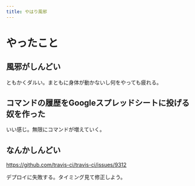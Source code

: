 ```yaml
---
title: やはり風邪
---
```


# やったこと

## 風邪がしんどい

ともかくダルい。まともに身体が動かないし何をやっても疲れる。

## コマンドの履歴をGoogleスプレッドシートに投げる奴を作った

いい感じ。無限にコマンドが増えていく。

## なんかしんどい

https://github.com/travis-ci/travis-ci/issues/9312

デプロイに失敗する。タイミング見て修正しよう。
